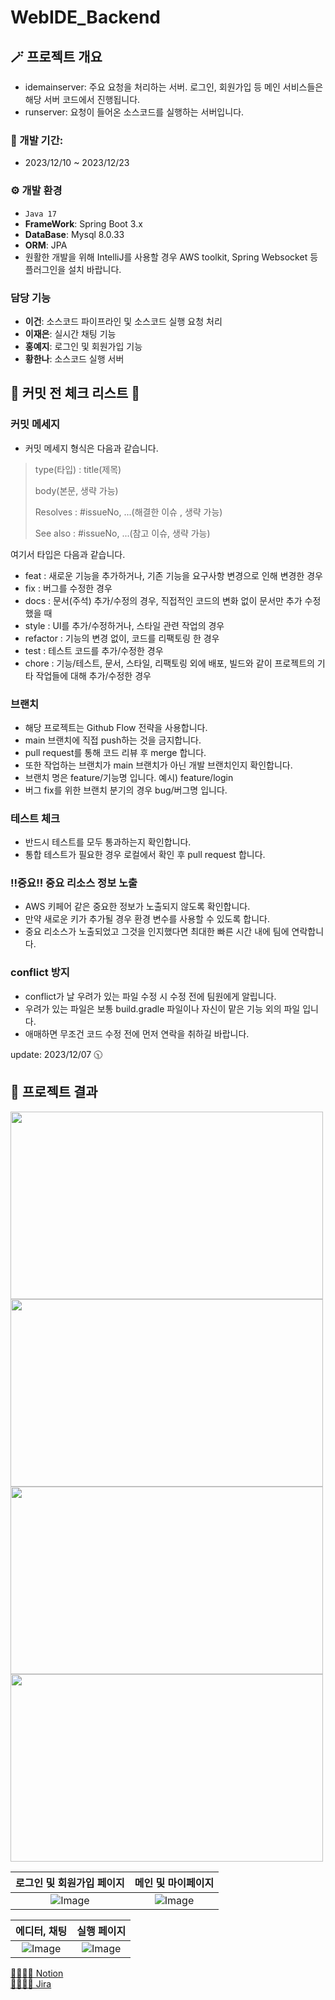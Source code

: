 # WebIDE_Backend

## 🪄 프로젝트 개요
- idemainserver: 주요 요청을 처리하는 서버. 로그인, 회원가입 등 메인 서비스들은 해당 서버 코드에서 진행됩니다.
- runserver: 요청이 들어온 소스코드를 실행하는 서버입니다.

### 📅 개발 기간:
- 2023/12/10 ~ 2023/12/23

### ⚙️ 개발 환경
- `Java 17`
- **FrameWork**: Spring Boot 3.x
- **DataBase**: Mysql 8.0.33
- **ORM**: JPA
- 원활한 개발을 위해 IntelliJ를 사용할 경우 AWS toolkit, Spring Websocket 등 플러그인을 설치 바랍니다.

### 담당 기능
- **이건**: 소스코드 파이프라인 및 소스코드 실행 요청 처리
- **이재은**: 실시간 채팅 기능
- **홍예지**: 로그인 및 회원가입 기능
- **황한나**: 소스코드 실행 서버

## 🛑 커밋 전 체크 리스트 🛑

### 커밋 메세지
- 커밋 메세지 형식은 다음과 같습니다.
> type(타입) : title(제목)
> 
> body(본문, 생략 가능)
> 
> Resolves : #issueNo, ...(해결한 이슈 , 생략 가능)
> 
> See also : #issueNo, ...(참고 이슈, 생략 가능)

여기서 타입은 다음과 같습니다.

- feat : 새로운 기능을 추가하거나, 기존 기능을 요구사항 변경으로 인해 변경한 경우
- fix : 버그를 수정한 경우
- docs : 문서(주석) 추가/수정의 경우, 직접적인 코드의 변화 없이 문서만 추가 수정 했을 때
- style : UI를 추가/수정하거나, 스타일 관련 작업의 경우
- refactor : 기능의 변경 없이, 코드를 리팩토링 한 경우
- test : 테스트 코드를 추가/수정한 경우
- chore : 기능/테스트, 문서, 스타일, 리팩토링 외에 배포, 빌드와 같이 프로젝트의 기타 작업들에 대해 추가/수정한 경우

### 브랜치
- 해당 프로젝트는 Github Flow 전략을 사용합니다.
- main 브랜치에 직접 push하는 것을 금지합니다.
- pull request를 통해 코드 리뷰 후 merge 합니다.
- 또한 작업하는 브랜치가 main 브랜치가 아닌 개발 브랜치인지 확인합니다.
- 브랜치 명은 feature/기능명 입니다. 예시) feature/login
- 버그 fix를 위한 브랜치 분기의 경우 bug/버그명 입니다.

### 테스트 체크
- 반드시 테스트를 모두 통과하는지 확인합니다.
- 통합 테스트가 필요한 경우 로컬에서 확인 후 pull request 합니다.

### !!중요!! 중요 리소스 정보 노출
- AWS 키페어 같은 중요한 정보가 노출되지 않도록 확인합니다.
- 만약 새로운 키가 추가될 경우 환경 변수를 사용할 수 있도록 합니다.
- 중요 리소스가 노출되었고 그것을 인지했다면 최대한 빠른 시간 내에 팀에 연락합니다.

### conflict 방지
- conflict가 날 우려가 있는 파일 수정 시 수정 전에 팀원에게 알립니다.
- 우려가 있는 파일은 보통 build.gradle 파일이나 자신이 맡은 기능 외의 파일 입니다.
- 애매하면 무조건 코드 수정 전에 먼저 연락을 취하길 바랍니다.

update: 2023/12/07 🕥


## 🫧 프로젝트 결과

<img src = "https://file.notion.so/f/f/9224b7b9-1355-41c4-9579-28b47a9e453a/4a8f6c29-36a9-44d2-b834-1257d6cc5f4f/%E1%84%89%E1%85%B3%E1%84%8F%E1%85%B3%E1%84%85%E1%85%B5%E1%86%AB%E1%84%89%E1%85%A3%E1%86%BA_2024-01-03_%E1%84%8B%E1%85%A9%E1%84%8C%E1%85%A5%E1%86%AB_1.28.51.png?id=84865c12-1683-4e40-95b8-7cca7760d498&table=block&spaceId=9224b7b9-1355-41c4-9579-28b47a9e453a&expirationTimestamp=1704304800000&signature=jpjgtg1xZerjr32hL2CVMMe7FaEPNj7xKQGcI8akVgI&downloadName=%E1%84%89%E1%85%B3%E1%84%8F%E1%85%B3%E1%84%85%E1%85%B5%E1%86%AB%E1%84%89%E1%85%A3%E1%86%BA+2024-01-03+%E1%84%8B%E1%85%A9%E1%84%8C%E1%85%A5%E1%86%AB+1.28.51.png" width="500" height="300">
<img src = "https://file.notion.so/f/f/9224b7b9-1355-41c4-9579-28b47a9e453a/e347b3af-3dad-4225-a734-fa21dc67c69a/%E1%84%89%E1%85%B3%E1%84%8F%E1%85%B3%E1%84%85%E1%85%B5%E1%86%AB%E1%84%89%E1%85%A3%E1%86%BA_2024-01-03_%E1%84%8B%E1%85%A9%E1%84%8C%E1%85%A5%E1%86%AB_1.21.43.png?id=391d109a-5664-46fb-a1ef-f9e5df54833c&table=block&spaceId=9224b7b9-1355-41c4-9579-28b47a9e453a&expirationTimestamp=1704304800000&signature=OueoXzATyDErYe7rH3UuULWXA7aSRPenL1AVgS8DktM&downloadName=%E1%84%89%E1%85%B3%E1%84%8F%E1%85%B3%E1%84%85%E1%85%B5%E1%86%AB%E1%84%89%E1%85%A3%E1%86%BA+2024-01-03+%E1%84%8B%E1%85%A9%E1%84%8C%E1%85%A5%E1%86%AB+1.21.43.png" width="500" height="300">
<img src = "https://file.notion.so/f/f/9224b7b9-1355-41c4-9579-28b47a9e453a/55e9b25d-1128-4f8f-8361-b2bec7c5d867/%E1%84%89%E1%85%B3%E1%84%8F%E1%85%B3%E1%84%85%E1%85%B5%E1%86%AB%E1%84%89%E1%85%A3%E1%86%BA_2024-01-03_%E1%84%8B%E1%85%A9%E1%84%8C%E1%85%A5%E1%86%AB_1.21.19.png?id=cb83cd54-8699-4530-80b0-53099b2dd75e&table=block&spaceId=9224b7b9-1355-41c4-9579-28b47a9e453a&expirationTimestamp=1704304800000&signature=EvcDR5Gl2Ef3rqZ96XQ0osECqr16znArYoXkyfqXic8&downloadName=%E1%84%89%E1%85%B3%E1%84%8F%E1%85%B3%E1%84%85%E1%85%B5%E1%86%AB%E1%84%89%E1%85%A3%E1%86%BA+2024-01-03+%E1%84%8B%E1%85%A9%E1%84%8C%E1%85%A5%E1%86%AB+1.21.19.png" width="500" height="300">
<img src = "https://file.notion.so/f/f/9224b7b9-1355-41c4-9579-28b47a9e453a/9f9d4a34-043a-4766-862a-4045fd4cda2d/%E1%84%89%E1%85%B3%E1%84%8F%E1%85%B3%E1%84%85%E1%85%B5%E1%86%AB%E1%84%89%E1%85%A3%E1%86%BA_2024-01-03_%E1%84%8B%E1%85%A9%E1%84%8C%E1%85%A5%E1%86%AB_1.21.34.png?id=26ba88ae-30e2-4b4b-a3f3-35246751847a&table=block&spaceId=9224b7b9-1355-41c4-9579-28b47a9e453a&expirationTimestamp=1704304800000&signature=oG6WwnHTBRKviTvFt9RdwPutYHBM7ruwWZrn1Vi_ktU&downloadName=%E1%84%89%E1%85%B3%E1%84%8F%E1%85%B3%E1%84%85%E1%85%B5%E1%86%AB%E1%84%89%E1%85%A3%E1%86%BA+2024-01-03+%E1%84%8B%E1%85%A9%E1%84%8C%E1%85%A5%E1%86%AB+1.21.34.png" width="500" height="300">


| 로그인 및 회원가입 페이지 | 메인 및 마이페이지 | 
|:--------------:|:--------------:|
|      ![Image](https://file.notion.so/f/f/9224b7b9-1355-41c4-9579-28b47a9e453a/4ea51681-c81b-4865-830c-4d19c39a7875/%E1%84%89%E1%85%B3%E1%84%8F%E1%85%B3%E1%84%85%E1%85%B5%E1%86%AB%E1%84%89%E1%85%A3%E1%86%BA_2024-01-03_%E1%84%8B%E1%85%A9%E1%84%8C%E1%85%A5%E1%86%AB_1.23.38.png?id=fb4e1ae7-a96b-447b-b8a9-d70b28d32043&table=block&spaceId=9224b7b9-1355-41c4-9579-28b47a9e453a&expirationTimestamp=1704304800000&signature=0zh9nNezQ_X9bjB8_lK9s8F0hJhOEMUfdiNWpwnNsH8&downloadName=%E1%84%89%E1%85%B3%E1%84%8F%E1%85%B3%E1%84%85%E1%85%B5%E1%86%AB%E1%84%89%E1%85%A3%E1%86%BA+2024-01-03+%E1%84%8B%E1%85%A9%E1%84%8C%E1%85%A5%E1%86%AB+1.23.38.png)       |![Image](https://file.notion.so/f/f/9224b7b9-1355-41c4-9579-28b47a9e453a/5827af48-fde9-4755-8490-1828ae11922e/%E1%84%89%E1%85%B3%E1%84%8F%E1%85%B3%E1%84%85%E1%85%B5%E1%86%AB%E1%84%89%E1%85%A3%E1%86%BA_2024-01-03_%E1%84%8B%E1%85%A9%E1%84%8C%E1%85%A5%E1%86%AB_1.23.47.png?id=fe640c7c-4bcd-4ace-89c5-1db32a4fe481&table=block&spaceId=9224b7b9-1355-41c4-9579-28b47a9e453a&expirationTimestamp=1704304800000&signature=FqPXfjijgxVnDy2Wt8xGBAFH-D56LP6waEUQuqDMxdA&downloadName=%E1%84%89%E1%85%B3%E1%84%8F%E1%85%B3%E1%84%85%E1%85%B5%E1%86%AB%E1%84%89%E1%85%A3%E1%86%BA+2024-01-03+%E1%84%8B%E1%85%A9%E1%84%8C%E1%85%A5%E1%86%AB+1.23.47.png) |

| 에디터, 채팅 | 실행 페이지 |
|:--------------:|:--------------:|
|![Image](https://file.notion.so/f/f/9224b7b9-1355-41c4-9579-28b47a9e453a/2bfb1bcc-6cdc-4ace-aa1e-20bdbd0a0fac/%E1%84%89%E1%85%B3%E1%84%8F%E1%85%B3%E1%84%85%E1%85%B5%E1%86%AB%E1%84%89%E1%85%A3%E1%86%BA_2024-01-03_%E1%84%8B%E1%85%A9%E1%84%8C%E1%85%A5%E1%86%AB_1.23.56.png?id=b56b16bd-92a0-4c67-95ad-e59b8ace1657&table=block&spaceId=9224b7b9-1355-41c4-9579-28b47a9e453a&expirationTimestamp=1704304800000&signature=tf9074N0JybmpwWBQgyOqtk4CgfDdsUoie9artQcfhg&downloadName=%E1%84%89%E1%85%B3%E1%84%8F%E1%85%B3%E1%84%85%E1%85%B5%E1%86%AB%E1%84%89%E1%85%A3%E1%86%BA+2024-01-03+%E1%84%8B%E1%85%A9%E1%84%8C%E1%85%A5%E1%86%AB+1.23.56.png) | ![Image](https://file.notion.so/f/f/9224b7b9-1355-41c4-9579-28b47a9e453a/e452f820-dcd0-41cc-8ee7-fc7124cf38a8/%E1%84%89%E1%85%B3%E1%84%8F%E1%85%B3%E1%84%85%E1%85%B5%E1%86%AB%E1%84%89%E1%85%A3%E1%86%BA_2024-01-03_%E1%84%8B%E1%85%A9%E1%84%8C%E1%85%A5%E1%86%AB_1.24.04.png?id=8f84886e-142a-4771-813a-b94a99fa59fe&table=block&spaceId=9224b7b9-1355-41c4-9579-28b47a9e453a&expirationTimestamp=1704304800000&signature=PkxshdNqfzv23t00RhKk8nunIqvCrcojM6_9BQla4b8&downloadName=%E1%84%89%E1%85%B3%E1%84%8F%E1%85%B3%E1%84%85%E1%85%B5%E1%86%AB%E1%84%89%E1%85%A3%E1%86%BA+2024-01-03+%E1%84%8B%E1%85%A9%E1%84%8C%E1%85%A5%E1%86%AB+1.24.04.png) |

[💁🏻‍♀️🫧 Notion](https://www.notion.so/GoormProject_Webide-4536e3ba7eec467d8869981ff03b262f)
</br>
[💁🏻‍♀️🫧 Jira](https://theophilus.atlassian.net/wiki/spaces/Goojeans/overview)

